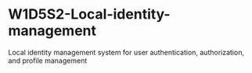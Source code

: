 # W1D5S2-Local-identity-management
Local identity management system for user authentication, authorization, and profile management

